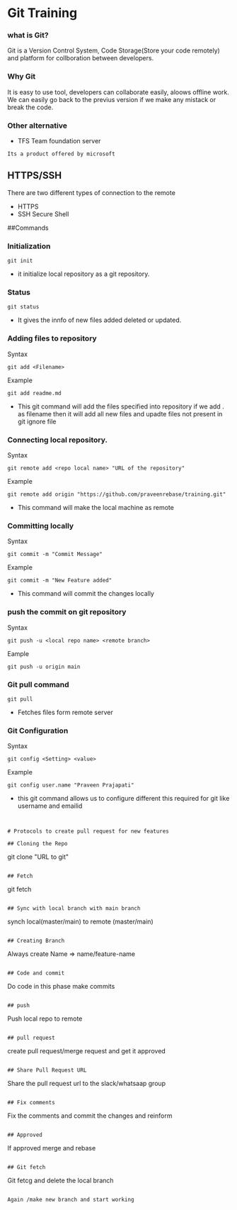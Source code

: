 # Git Training

### what is Git?

Git is a Version Control System, Code Storage(Store your code remotely) and platform for collboration between developers.

### Why Git

It is easy to use tool, developers can collaborate easily, aloows offline work.
We can easily go back to the previus version if we make any mistack or break the code.

### Other alternative
- TFS Team foundation server
```
Its a product offered by microsoft
```

## HTTPS/SSH

There are two different types of connection to the remote
- HTTPS
- SSH Secure Shell



##Commands
### Initialization

```
git init
```
- it initialize local repository as a git repository.


### Status
```
git status
```
- It gives the innfo of new files added deleted or updated.


### Adding files to repository
Syntax
```
git add <Filename>
```
Example
```
git add readme.md
```
- This git command will add the files specified into repository if we add . as filename then it will add all new files and upadte files not present in git ignore file


### Connecting local repository.
Syntax
```
git remote add <repo local name> "URL of the repository"
```
Example
```
git remote add origin "https://github.com/praveenrebase/training.git"
```
- This command will make the local machine as remote


### Committing locally
Syntax
```
git commit -m "Commit Message"
```
Example
```
git commit -m "New Feature added"
```
- This command will commit the changes locally


### push the commit on git repository
Syntax
```
git push -u <local repo name> <remote branch>
```
Eample
```
git push -u origin main
```

### Git pull command
```
git pull 
```
- Fetches files form remote server


### Git Configuration
Syntax
```
git config <Setting> <value>
```
Example
```
git config user.name "Praveen Prajapati"
```
- this git command allows us to configure different this required for git like username and emailid


```


# Protocols to create pull request for new features

## Cloning the Repo
```
git clone "URL to git"
```

## Fetch
```
git fetch
```

## Sync with local branch with main branch
```
synch local(master/main) to remote (master/main)
```

## Creating Branch
```
Always create
Name => name/feature-name
```

## Code and commit
```
Do code in this phase make commits
```

## push
```
Push local repo to remote
```

## pull request
```
create pull request/merge request and get it approved
```

## Share Pull Request URL
```
Share the pull request url to the slack/whatsaap group
```

## Fix comments
```
Fix the comments and commit the changes and reinform
```

## Approved
```
If approved merge and rebase
```

## Git fetch
```
Git fetcg and delete the local branch
```

Again /make new branch and start working